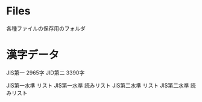 
# Files 

各種ファイルの保存用のフォルダ


# 漢字データ

JIS第一 2965字
JID第二 3390字

JIS第一水準 リスト
JIS第一水準 読みリスト
JIS第二水準 リスト
JIS第二水準 読みリスト

